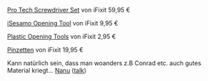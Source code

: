 [Pro Tech Screwdriver
Set](http://eustore.ifixit.com/Werkzeuge/Pro-Tech-Screwdriver-Set.html)
von iFixit 59,95 €

[iSesamo Opening
Tool](http://eustore.ifixit.com/Werkzeuge/iSesamo-Opening-Tool.html) von
iFixit 9,95 €

[Plastic Opening
Tools](http://eustore.ifixit.com/Werkzeuge/Plastic-Opening-Tools.html)
von iFixit 2,95 €

[Pinzetten](http://eustore.ifixit.com/Werkzeuge/Precision-Tweezers-Set.html)
von iFixit 19,95 €

Kann natürlich sein, dass man woanders z.B Conrad etc. auch gutes
Material kriegt... [Nanu](User:Nanu "wikilink")
([talk](User_talk:Nanu "wikilink"))